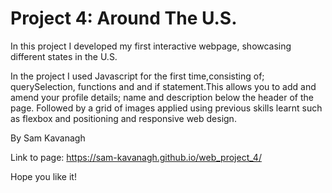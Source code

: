 # Project 4: Around The U.S.

In this project I developed my first interactive webpage, showcasing different states in the U.S.

In the project I used Javascript for the first time,consisting of; querySelection, functions and and if statement.This allows you to add and amend your profile details; name and description below the header of the page. Followed by a grid of images applied using previous skills learnt such as flexbox and positioning and responsive web design.

By Sam Kavanagh

Link to page: https://sam-kavanagh.github.io/web_project_4/

Hope you like it!

